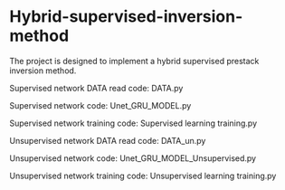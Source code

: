 # Hybrid-supervised-inversion-method
The project is designed to implement a hybrid supervised prestack inversion method.

Supervised network DATA read code: DATA.py

Supervised network code: Unet_GRU_MODEL.py

Supervised network training code: Supervised learning training.py


Unsupervised network DATA read code: DATA_un.py

Unsupervised network code: Unet_GRU_MODEL_Unsupervised.py

Unsupervised network training code: Unsupervised learning training.py
